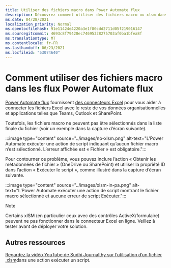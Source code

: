 ```yaml
---
title: Utiliser des fichiers macro dans Power Automate flux
description: Découvrez comment utiliser des fichiers macro ou xlsm dans Power Automate flux.
ms.date: 04/28/2021
localization_priority: Normal
ms.openlocfilehash: 91e11424e4220a3e1f80cdd2711d05f219016147
ms.sourcegitcommit: 4693c8f79428ec74695328275703af0ba1bfea8f
ms.translationtype: MT
ms.contentlocale: fr-FR
ms.lasthandoff: 06/23/2021
ms.locfileid: "53074640"
---
```

# <a name="how-to-use-macro-files-in-power-automate-flows"></a>Comment utiliser des fichiers macro dans les flux Power Automate flux

[Power Automate flux](https://flow.microsoft.com/) fournissent [des connecteurs Excel](https://flow.microsoft.com/connectors/shared_excelonlinebusiness/excel-online-business/) pour vous aider à connecter les fichiers Excel avec le reste de vos données organisationnelles et applications telles que Teams, Outlook et SharePoint.

Toutefois, les fichiers macro ne peuvent pas être sélectionnés dans la liste finale du fichier (voir un exemple dans la capture d’écran suivante).

:::image type="content" source="../images/no-xlsm.png" alt-text="L’Power Automate exécuter une action de script indiquant qu’aucun fichier macro n’est sélectionné. L’erreur affichée est « Fichier » est obligatoire.":::

Pour contourner ce problème, vous pouvez inclure l’action « Obtenir les métadonnées de fichier » (OneDrive ou SharePoint) et utiliser la propriété ID dans l’action « Exécuter le script », comme illustré dans la capture d’écran suivante.

:::image type="content" source="../images/xlsm-in-pa.png" alt-text="L’Power Automate exécuter une action de script montrant le fichier macro sélectionné et aucune erreur de script Exécuter.":::

> [!NOTE]
> Certains xlSM (en particulier ceux avec des contrôles ActiveX/formulaire) peuvent ne pas fonctionner dans le connecteur Excel en ligne. Veillez à tester avant de déployer votre solution.

## <a name="other-resources"></a>Autres ressources

[Regardez la vidéo YouTube de Sudhi Journalthy sur l’utilisation d’un fichier .xlsm](https://youtu.be/o-H9BbywJQQ)dans une action exécuter un script.
